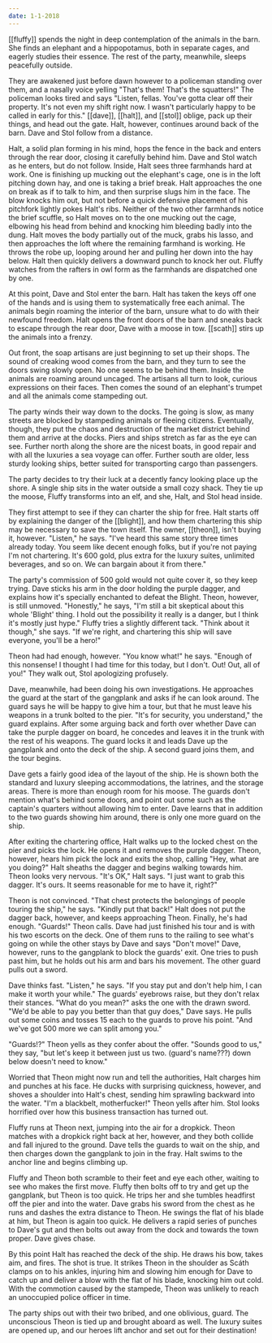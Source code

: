 ```yaml
---
date: 1-1-2018
---
```


[[fluffy]] spends the night in deep contemplation of the animals in the barn.
She finds an elephant and a hippopotamus, both in separate cages, and eagerly
studies their essence. The rest of the party, meanwhile, sleeps peacefully
outside.

They are awakened just before dawn however to a policeman standing over them,
and a nasally voice yelling "That's them! That's the squatters!" The policeman
looks tired and says "Listen, fellas. You've gotta clear off their property.
It's not even my shift right now. I wasn't particularly happy to be called in
early for this." [[dave]], [[halt]], and [[stol]] oblige, pack up their things,
and head out the gate. Halt, however, continues around back of the barn. Dave
and Stol follow from a distance.

Halt, a solid plan forming in his mind, hops the fence in the back and enters
through the rear door, closing it carefully behind him. Dave and Stol watch as
he enters, but do not follow. Inside, Halt sees three farmhands hard at work.
One is finishing up mucking out the elephant's cage, one is in the loft
pitching down hay, and one is taking a brief break. Halt approaches the one on
break as if to talk to him, and then surprise slugs him in the face. The blow
knocks him out, but not before a quick defensive placement of his pitchfork
lightly pokes Halt's ribs. Neither of the two other farmhands notice the brief
scuffle, so Halt moves on to the one mucking out the cage, elbowing his head
from behind and knocking him bleeding badly into the dung. Halt moves the body
partially out of the muck, grabs his lasso, and then approaches the loft where
the remaining farmhand is working. He throws the robe up, looping around her
and pulling her down into the hay below. Halt then quickly delivers a downward
punch to knock her out. Fluffy watches from the rafters in owl form as the
farmhands are dispatched one by one.

At this point, Dave and Stol enter the barn. Halt has taken the keys off one of
the hands and is using them to systematically free each animal. The animals
begin roaming the interior of the barn, unsure what to do with their newfound
freedom. Halt opens the front doors of the barn and sneaks back to escape
through the rear door, Dave with a moose in tow. [[scath]] stirs up the animals
into a frenzy.

Out front, the soap artisans are just beginning to set up their shops. The
sound of creaking wood comes from the barn, and they turn to see the doors
swing slowly open. No one seems to be behind them. Inside the animals are
roaming around uncaged. The artisans all turn to look, curious expressions on
their faces. Then comes the sound of an elephant's trumpet and all the animals
come stampeding out.

The party winds their way down to the docks. The going is slow, as many streets
are blocked by stampeding animals or fleeing citizens. Eventually, though, they
put the chaos and destruction of the market district behind them and arrive at
the docks. Piers and ships stretch as far as the eye can see. Further north
along the shore are the nicest boats, in good repair and with all the luxuries
a sea voyage can offer. Further south are older, less sturdy looking ships,
better suited for transporting cargo than passengers.

The party decides to try their luck at a decently fancy looking place up the
shore. A single ship sits in the water outside a small cozy shack. They tie up
the moose, Fluffy transforms into an elf, and she, Halt, and Stol head inside.

They first attempt to see if they can charter the ship for free. Halt starts
off by explaining the danger of the [[blight]], and how them chartering this
ship may be necessary to save the town itself. The owner, [[theon]], isn't
buying it, however. "Listen," he says. "I've heard this same story three times
already today. You seem like decent enough folks, but if you're not paying I'm
not chartering. It's 600 gold, plus extra for the luxury suites, unlimited
beverages, and so on. We can bargain about it from there."

The party's commission of 500 gold would not quite cover it, so they keep
trying. Dave sticks his arm in the door holding the purple dagger, and explains
how it's specially enchanted to defeat the Blight. Theon, however, is still
unmoved. "Honestly," he says, "I'm still a bit skeptical about this whole
'Blight' thing. I hold out the possibility it really is a danger, but I think
it's mostly just hype." Fluffy tries a slightly different tack. "Think about it
though," she says. "If we're right, and chartering this ship will save
everyone, you'll be a hero!"

Theon had had enough, however. "You know what!" he says. "Enough of this
nonsense! I thought I had time for this today, but I don't. Out! Out, all of
you!" They walk out, Stol apologizing profusely.

Dave, meanwhile, had been doing his own investigations. He approaches the guard
at the start of the gangplank and asks if he can look around. The guard says he
will be happy to give him a tour, but that he must leave his weapons in a trunk
bolted to the pier. "It's for security, you understand," the guard explains.
After some arguing back and forth over whether Dave can take the purple dagger
on board, he concedes and leaves it in the trunk with the rest of his weapons.
The guard locks it and leads Dave up the gangplank and onto the deck of the
ship. A second guard joins them, and the tour begins.

Dave gets a fairly good idea of the layout of the ship. He is shown both the
standard and luxury sleeping accommodations, the latrines, and the storage
areas. There is more than enough room for his moose. The guards don't mention
what's behind some doors, and point out some such as the captain's quarters
without allowing him to enter. Dave learns that in addition to the two guards
showing him around, there is only one more guard on the ship.

After exiting the chartering office, Halt walks up to the locked chest on the
pier and picks the lock. He opens it and removes the purple dagger. Theon,
however, hears him pick the lock and exits the shop, calling "Hey, what are you
doing?" Halt sheaths the dagger and begins walking towards him. Theon looks
very nervous. "It's OK," Halt says. "I just want to grab this dagger. It's
ours. It seems reasonable for me to have it, right?"

Theon is not convinced. "That chest protects the belongings of people touring
the ship," he says. "Kindly put that back!" Halt does not put the dagger back,
however, and keeps approaching Theon. Finally, he's had enough. "Guards!" Theon
calls. Dave had just finished his tour and is with his two escorts on the deck.
One of them runs to the railing to see what's going on while the other stays by
Dave and says "Don't move!" Dave, however, runs to the gangplank to block the
guards' exit. One tries to push past him, but he holds out his arm and bars his
movement. The other guard pulls out a sword.

Dave thinks fast. "Listen," he says. "If you stay put and don't help him, I can
make it worth your while." The guards' eyebrows raise, but they don't relax
their stances. "What do you mean?" asks the one with the drawn sword. "We'd be
able to pay you better than that guy does," Dave says. He pulls out some coins
and tosses 15 each to the guards to prove his point. "And we've got 500 more we
can split among you."

"Guards!?" Theon yells as they confer about the offer. "Sounds good to us,"
they say, "but let's keep it between just us two. (guard's name???) down below
doesn't need to know."

Worried that Theon might now run and tell the authorities, Halt charges him and
punches at his face. He ducks with surprising quickness, however, and shoves a
shoulder into Halt's chest, sending him sprawling backward into the water. "I'm
a blackbelt, motherfucker!" Theon yells after him. Stol looks horrified over
how this business transaction has turned out.

Fluffy runs at Theon next, jumping into the air for a dropkick. Theon matches
with a dropkick right back at her, however, and they both collide and fall
injured to the ground. Dave tells the guards to wait on the ship, and then
charges down the gangplank to join in the fray. Halt swims to the anchor line
and begins climbing up.

Fluffy and Theon both scramble to their feet and eye each other, waiting to see
who makes the first move. Fluffy then bolts off to try and get up the
gangplank, but Theon is too quick. He trips her and she tumbles headfirst off
the pier and into the water. Dave grabs his sword from the chest as he runs and
dashes the extra distance to Theon. He swings the flat of his blade at him, but
Theon is again too quick. He delivers a rapid series of punches to Dave's gut
and then bolts out away from the dock and towards the town proper. Dave gives
chase.

By this point Halt has reached the deck of the ship. He draws his bow, takes
aim, and fires. The shot is true. It strikes Theon in the shoulder as Scáth
clamps on to his ankles, injuring him and slowing him enough for Dave to catch
up and deliver a blow with the flat of his blade, knocking him out cold. With
the commotion caused by the stampede, Theon was unlikely to reach an unoccupied
police officer in time.

The party ships out with their two bribed, and one oblivious, guard. The
unconscious Theon is tied up and brought aboard as well. The luxury suites are
opened up, and our heroes lift anchor and set out for their destination!
